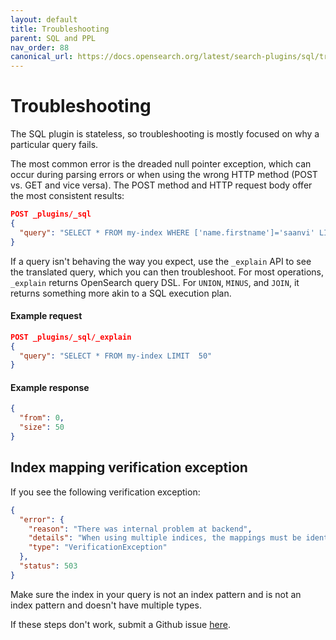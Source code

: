 ```yaml
---
layout: default
title: Troubleshooting
parent: SQL and PPL
nav_order: 88
canonical_url: https://docs.opensearch.org/latest/search-plugins/sql/troubleshoot/
---
```


# Troubleshooting

The SQL plugin is stateless, so troubleshooting is mostly focused on why a particular query fails.

The most common error is the dreaded null pointer exception, which can occur during parsing errors or when using the wrong HTTP method (POST vs. GET and vice versa). The POST method and HTTP request body offer the most consistent results:

```json
POST _plugins/_sql
{
  "query": "SELECT * FROM my-index WHERE ['name.firstname']='saanvi' LIMIT 5"
}
```

If a query isn't behaving the way you expect, use the `_explain` API to see the translated query, which you can then troubleshoot. For most operations, `_explain` returns OpenSearch query DSL. For `UNION`, `MINUS`, and `JOIN`, it returns something more akin to a SQL execution plan.

#### Example request

```json
POST _plugins/_sql/_explain
{
  "query": "SELECT * FROM my-index LIMIT  50"
}
```


#### Example response

```json
{
  "from": 0,
  "size": 50
}
```

## Index mapping verification exception

If you see the following verification exception:

```json
{
  "error": {
    "reason": "There was internal problem at backend",
    "details": "When using multiple indices, the mappings must be identical.",
    "type": "VerificationException"
  },
  "status": 503
}
```

Make sure the index in your query is not an index pattern and is not an index pattern and doesn't have multiple types.

If these steps don't work, submit a Github issue [here](https://github.com/opensearch-project/sql/issues).
